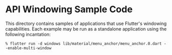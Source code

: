 # API Windowing Sample Code

This directory contains samples of applications that use Flutter's windowing
capabilities. Each example may be run as a standalone application using the
following incantation:

```
% flutter run -d windows lib/material/menu_anchor/menu_anchor.0.dart --enable-multi-window
```